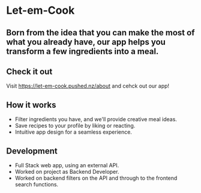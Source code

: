 # Let-em-Cook

## Born from the idea that you can make the most of what you already have, our app helps you transform a few ingredients into a meal. 

## Check it out

Visit https://let-em-cook.pushed.nz/about and cehck out our app!

## How it works

- Filter ingredients you have, and we'll provide creative meal ideas.
- Save recipes to your profile by liking or reacting.
- Intuitive app design for a seamless experience.

## Development

- Full Stack web app, using an external API.
- Worked on project as Backend Developer.
- Worked on backend filters on the API and through to the frontend search functions.

